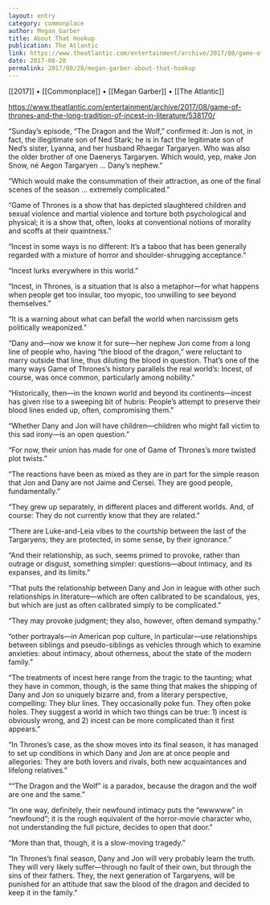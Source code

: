 ```yaml
---
layout: entry
category: commonplace
author: Megan Garber
title: About That Hookup
publication: The Atlantic
link: https://www.theatlantic.com/entertainment/archive/2017/08/game-of-thrones-and-the-long-tradition-of-incest-in-literature/538170/
date: 2017-08-28
permalink: 2017/08/28/megan-garber-about-that-hookup
---
```


[[2017]] • [[Commonplace]] • [[Megan Garber]] • [[The Atlantic]] 

https://www.theatlantic.com/entertainment/archive/2017/08/game-of-thrones-and-the-long-tradition-of-incest-in-literature/538170/

“Sunday’s episode, “The Dragon and the Wolf,” confirmed it: Jon is not, in fact, the illegitimate son of Ned Stark; he is in fact the legitimate son of Ned’s sister, Lyanna, and her husband Rhaegar Targaryen. Who was also the older brother of one Daenerys Targaryen. Which would, yep, make Jon Snow, né Aegon Targaryen … Dany’s nephew.”

“Which would make the consummation of their attraction, as one of the final scenes of the season … extremely complicated.”

“Game of Thrones is a show that has depicted slaughtered children and sexual violence and martial violence and torture both psychological and physical; it is a show that, often, looks at conventional notions of morality and scoffs at their quaintness.”

“Incest in some ways is no different: It’s a taboo that has been generally regarded with a mixture of horror and shoulder-shrugging acceptance.”

“Incest lurks everywhere in this world.”

“Incest, in Thrones, is a situation that is also a metaphor—for what happens when people get too insular, too myopic, too unwilling to see beyond themselves.”

“It is a warning about what can befall the world when narcissism gets politically weaponized.”

“Dany and—now we know it for sure—her nephew Jon come from a long line of people who, having “the blood of the dragon,” were reluctant to marry outside that line, thus diluting the blood in question. That’s one of the many ways Game of Thrones’s history parallels the real world’s: Incest, of course, was once common, particularly among nobility.”

“Historically, then—in the known world and beyond its continents—incest has given rise to a sweeping bit of hubris: People’s attempt to preserve their blood lines ended up, often, compromising them.”

“Whether Dany and Jon will have children—children who might fall victim to this sad irony—is an open question.”

“For now, their union has made for one of Game of Thrones’s more twisted plot twists.”

“The reactions have been as mixed as they are in part for the simple reason that Jon and Dany are not Jaime and Cersei. They are good people, fundamentally.”

“They grew up separately, in different places and different worlds. And, of course: They do not currently know that they are related.”

“There are Luke-and-Leia vibes to the courtship between the last of the Targaryens; they are protected, in some sense, by their ignorance.”

“And their relationship, as such, seems primed to provoke, rather than outrage or disgust, something simpler: questions—about intimacy, and its expanses, and its limits.”

“That puts the relationship between Dany and Jon in league with other such relationships in literature—which are often calibrated to be scandalous, yes, but which are just as often calibrated simply to be complicated.”

“They may provoke judgment; they also, however, often demand sympathy.”

“other portrayals—in American pop culture, in particular—use relationships between siblings and pseudo-siblings as vehicles through which to examine anxieties: about intimacy, about otherness, about the state of the modern family.”

“The treatments of incest here range from the tragic to the taunting; what they have in common, though, is the same thing that makes the shipping of Dany and Jon so uniquely bizarre and, from a literary perspective, compelling: They blur lines. They occasionally poke fun. They often poke holes. They suggest a world in which two things can be true: 1) incest is obviously wrong, and 2) incest can be more complicated than it first appears.”

“In Thrones’s case, as the show moves into its final season, it has managed to set up conditions in which Dany and Jon are at once people and allegories: They are both lovers and rivals, both new acquaintances and lifelong relatives.”

““The Dragon and the Wolf” is a paradox, because the dragon and the wolf are one and the same.”

“In one way, definitely, their newfound intimacy puts the “ewwwww” in “newfound”; it is the rough equivalent of the horror-movie character who, not understanding the full picture, decides to open that door.”

“More than that, though, it is a slow-moving tragedy.”

“In Thrones’s final season, Dany and Jon will very probably learn the truth. They will very likely suffer—through no fault of their own, but through the sins of their fathers. They, the next generation of Targaryens, will be punished for an attitude that saw the blood of the dragon and decided to keep it in the family.”

